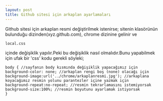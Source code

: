 ```yaml
---
layout: post
title: Github sitesi için arkaplan ayarlamaları
---
```

Github sitesi için arkaplan resmi değiştirilmek istenirse;
sitenin klasörünün bulunduğu dizinden(xyz.github.com), chrome dizinine gelinir ve 
    
    local.css 
içinde değişiklik yapılır.Peki bu değişiklik nasıl olmalıdır.Bunu yapabilmek için ufak bir 'css' kodu gerekli söyleki;
	
    body { //sayfanın body kısmında değişiklik yapacağımız için
    background-color: none; //arkaplan rengi boş (none) olacağı için
    background-image:url('../chrome/arkaplanresmi.jpg'); //arkaplana koyacağımız resmin yolunu parantezler içine yazmak için
    background-repeat:no-repeat; //resmin tekrarlamasını istemiyorsak
    background-size:100%; //resmin boyutunu ayarlamak istiyorsak
    }
  



